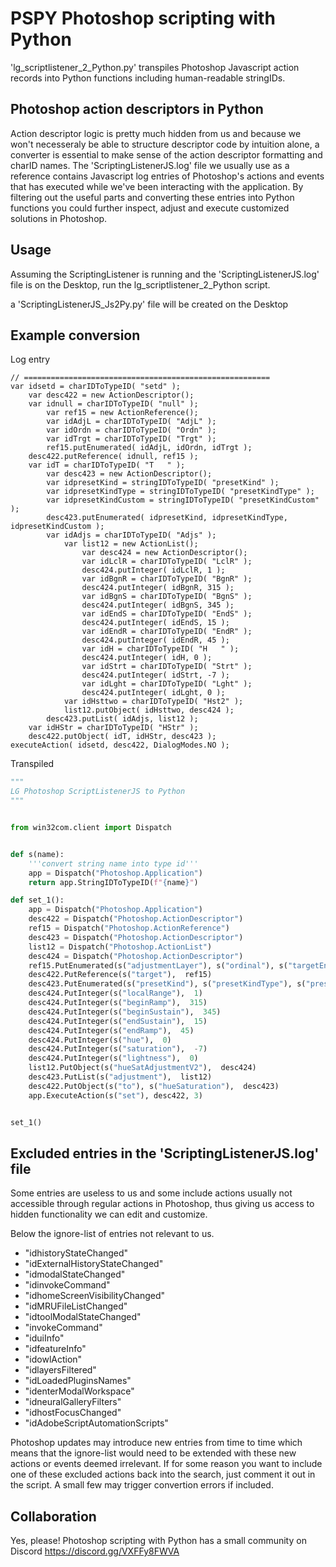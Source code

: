 # PSPY Photoshop scripting with Python

'lg_scriptlistener_2_Python.py' transpiles Photoshop Javascript action records into Python functions including human-readable stringIDs. 

## Photoshop action descriptors in Python

Action descriptor logic is pretty much hidden from us and because we won't necesseraly be able to structure descriptor code by intuition alone, a converter is essential to make sense of the action descriptor formatting and charID names. The 'ScriptingListenerJS.log' file we usually use as a reference contains Javascript log entries of Photoshop's actions and events that has executed while we've been interacting with the application. By filtering out the useful parts and converting these entries into Python functions you could further inspect, adjust and execute customized solutions in Photoshop.

## Usage

Assuming the ScriptingListener is running and the 'ScriptingListenerJS.log' file is on the Desktop, run the lg_scriptlistener_2_Python script.

a 'ScriptingListenerJS_Js2Py.py' file will be created on the Desktop

## Example conversion

Log entry
```log
// =======================================================
var idsetd = charIDToTypeID( "setd" );
    var desc422 = new ActionDescriptor();
    var idnull = charIDToTypeID( "null" );
        var ref15 = new ActionReference();
        var idAdjL = charIDToTypeID( "AdjL" );
        var idOrdn = charIDToTypeID( "Ordn" );
        var idTrgt = charIDToTypeID( "Trgt" );
        ref15.putEnumerated( idAdjL, idOrdn, idTrgt );
    desc422.putReference( idnull, ref15 );
    var idT = charIDToTypeID( "T   " );
        var desc423 = new ActionDescriptor();
        var idpresetKind = stringIDToTypeID( "presetKind" );
        var idpresetKindType = stringIDToTypeID( "presetKindType" );
        var idpresetKindCustom = stringIDToTypeID( "presetKindCustom" );
        desc423.putEnumerated( idpresetKind, idpresetKindType, idpresetKindCustom );
        var idAdjs = charIDToTypeID( "Adjs" );
            var list12 = new ActionList();
                var desc424 = new ActionDescriptor();
                var idLclR = charIDToTypeID( "LclR" );
                desc424.putInteger( idLclR, 1 );
                var idBgnR = charIDToTypeID( "BgnR" );
                desc424.putInteger( idBgnR, 315 );
                var idBgnS = charIDToTypeID( "BgnS" );
                desc424.putInteger( idBgnS, 345 );
                var idEndS = charIDToTypeID( "EndS" );
                desc424.putInteger( idEndS, 15 );
                var idEndR = charIDToTypeID( "EndR" );
                desc424.putInteger( idEndR, 45 );
                var idH = charIDToTypeID( "H   " );
                desc424.putInteger( idH, 0 );
                var idStrt = charIDToTypeID( "Strt" );
                desc424.putInteger( idStrt, -7 );
                var idLght = charIDToTypeID( "Lght" );
                desc424.putInteger( idLght, 0 );
            var idHsttwo = charIDToTypeID( "Hst2" );
            list12.putObject( idHsttwo, desc424 );
        desc423.putList( idAdjs, list12 );
    var idHStr = charIDToTypeID( "HStr" );
    desc422.putObject( idT, idHStr, desc423 );
executeAction( idsetd, desc422, DialogModes.NO );

```

Transpiled
```py
"""
LG Photoshop ScriptListenerJS to Python
"""


from win32com.client import Dispatch


def s(name):
    '''convert string name into type id'''
    app = Dispatch("Photoshop.Application")
    return app.StringIDToTypeID(f"{name}")

def set_1():
    app = Dispatch("Photoshop.Application")
    desc422 = Dispatch("Photoshop.ActionDescriptor")
    ref15 = Dispatch("Photoshop.ActionReference")
    desc423 = Dispatch("Photoshop.ActionDescriptor")
    list12 = Dispatch("Photoshop.ActionList")
    desc424 = Dispatch("Photoshop.ActionDescriptor")
    ref15.PutEnumerated(s("adjustmentLayer"), s("ordinal"), s("targetEnum"))
    desc422.PutReference(s("target"),  ref15)
    desc423.PutEnumerated(s("presetKind"), s("presetKindType"), s("presetKindCustom"))
    desc424.PutInteger(s("localRange"),  1)
    desc424.PutInteger(s("beginRamp"),  315)
    desc424.PutInteger(s("beginSustain"),  345)
    desc424.PutInteger(s("endSustain"),  15)
    desc424.PutInteger(s("endRamp"),  45)
    desc424.PutInteger(s("hue"),  0)
    desc424.PutInteger(s("saturation"),  -7)
    desc424.PutInteger(s("lightness"),  0)
    list12.PutObject(s("hueSatAdjustmentV2"),  desc424)
    desc423.PutList(s("adjustment"),  list12)
    desc422.PutObject(s("to"), s("hueSaturation"),  desc423)
    app.ExecuteAction(s("set"), desc422, 3)


set_1()
```

## Excluded entries in the 'ScriptingListenerJS.log' file

Some entries are useless to us and some include actions usually not accessible through regular actions in Photoshop, thus giving us access to hidden functionality we can edit and customize. 

Below the ignore-list of entries not relevant to us.

- "idhistoryStateChanged"
- "idExternalHistoryStateChanged"
- "idmodalStateChanged"
- "idinvokeCommand"
- "idhomeScreenVisibilityChanged"
- "idMRUFileListChanged"
- "idtoolModalStateChanged"
- "invokeCommand"
- "iduiInfo"
- "idfeatureInfo"
- "idowlAction"
- "idlayersFiltered"
- "idLoadedPluginsNames"
- "identerModalWorkspace"
- "idneuralGalleryFilters"
- "idhostFocusChanged"
- "idAdobeScriptAutomationScripts" 
 
Photoshop updates may introduce new entries from time to time which means that the ignore-list would need to be extended with these new actions or events deemed irrelevant. If for some reason you want to include one of these excluded actions back into the search, just comment it out in the script. A small few may trigger convertion errors if included.

## Collaboration 

Yes, please! Photoshop scripting with Python has a small community on Discord https://discord.gg/VXFFy8FWVA

